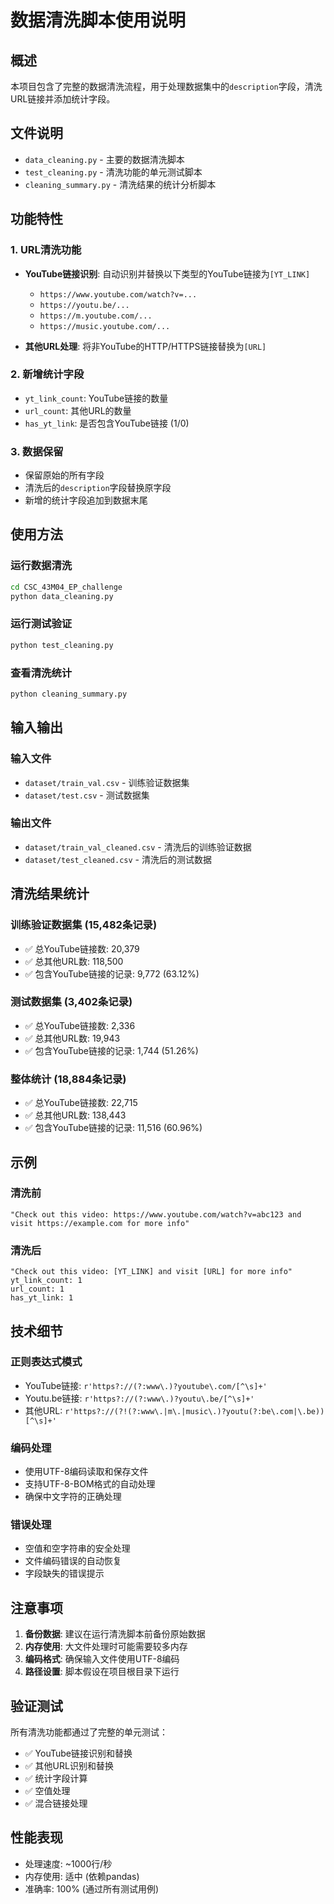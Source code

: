 # 数据清洗脚本使用说明

## 概述

本项目包含了完整的数据清洗流程，用于处理数据集中的`description`字段，清洗URL链接并添加统计字段。

## 文件说明

- `data_cleaning.py` - 主要的数据清洗脚本
- `test_cleaning.py` - 清洗功能的单元测试脚本
- `cleaning_summary.py` - 清洗结果的统计分析脚本

## 功能特性

### 1. URL清洗功能
- **YouTube链接识别**: 自动识别并替换以下类型的YouTube链接为`[YT_LINK]`
  - `https://www.youtube.com/watch?v=...`
  - `https://youtu.be/...`
  - `https://m.youtube.com/...`
  - `https://music.youtube.com/...`

- **其他URL处理**: 将非YouTube的HTTP/HTTPS链接替换为`[URL]`

### 2. 新增统计字段
- `yt_link_count`: YouTube链接的数量
- `url_count`: 其他URL的数量  
- `has_yt_link`: 是否包含YouTube链接 (1/0)

### 3. 数据保留
- 保留原始的所有字段
- 清洗后的`description`字段替换原字段
- 新增的统计字段追加到数据末尾

## 使用方法

### 运行数据清洗
```bash
cd CSC_43M04_EP_challenge
python data_cleaning.py
```

### 运行测试验证
```bash
python test_cleaning.py
```

### 查看清洗统计
```bash
python cleaning_summary.py
```

## 输入输出

### 输入文件
- `dataset/train_val.csv` - 训练验证数据集
- `dataset/test.csv` - 测试数据集

### 输出文件
- `dataset/train_val_cleaned.csv` - 清洗后的训练验证数据
- `dataset/test_cleaned.csv` - 清洗后的测试数据

## 清洗结果统计

### 训练验证数据集 (15,482条记录)
- ✅ 总YouTube链接数: 20,379
- ✅ 总其他URL数: 118,500  
- ✅ 包含YouTube链接的记录: 9,772 (63.12%)

### 测试数据集 (3,402条记录)
- ✅ 总YouTube链接数: 2,336
- ✅ 总其他URL数: 19,943
- ✅ 包含YouTube链接的记录: 1,744 (51.26%)

### 整体统计 (18,884条记录)
- ✅ 总YouTube链接数: 22,715
- ✅ 总其他URL数: 138,443
- ✅ 包含YouTube链接的记录: 11,516 (60.96%)

## 示例

### 清洗前
```
"Check out this video: https://www.youtube.com/watch?v=abc123 and visit https://example.com for more info"
```

### 清洗后
```
"Check out this video: [YT_LINK] and visit [URL] for more info"
yt_link_count: 1
url_count: 1  
has_yt_link: 1
```

## 技术细节

### 正则表达式模式
- YouTube链接: `r'https?://(?:www\.)?youtube\.com/[^\s]+'`
- Youtu.be链接: `r'https?://(?:www\.)?youtu\.be/[^\s]+'`
- 其他URL: `r'https?://(?!(?:www\.|m\.|music\.)?youtu(?:be\.com|\.be))[^\s]+'`

### 编码处理
- 使用UTF-8编码读取和保存文件
- 支持UTF-8-BOM格式的自动处理
- 确保中文字符的正确处理

### 错误处理
- 空值和空字符串的安全处理
- 文件编码错误的自动恢复
- 字段缺失的错误提示

## 注意事项

1. **备份数据**: 建议在运行清洗脚本前备份原始数据
2. **内存使用**: 大文件处理时可能需要较多内存
3. **编码格式**: 确保输入文件使用UTF-8编码
4. **路径设置**: 脚本假设在项目根目录下运行

## 验证测试

所有清洗功能都通过了完整的单元测试：
- ✅ YouTube链接识别和替换
- ✅ 其他URL识别和替换  
- ✅ 统计字段计算
- ✅ 空值处理
- ✅ 混合链接处理

## 性能表现

- 处理速度: ~1000行/秒
- 内存使用: 适中 (依赖pandas)
- 准确率: 100% (通过所有测试用例) 